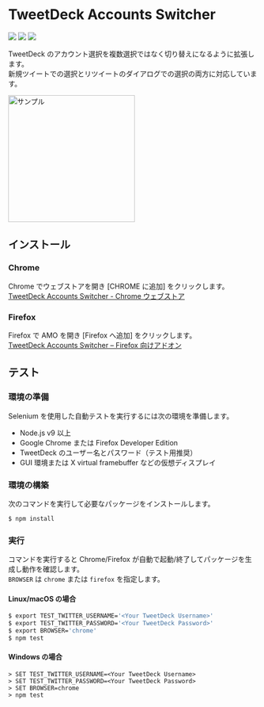 TweetDeck Accounts Switcher
==========================

[![][travis-badge]][travis-link]
[![][appveyor-badge]][appveyor-link]
[![][dependencies-badge]][dependencies-link]

TweetDeck のアカウント選択を複数選択ではなく切り替えになるように拡張します。  
新規ツイートでの選択とリツイートのダイアログでの選択の両方に対応しています。

<img src="https://raw.githubusercontent.com/wiki/chitoku-k/TweetDeckAccountsSwitcher/tweetdeck_account_switcher_enabled.gif" alt="サンプル" width="256">

## インストール

### Chrome

Chrome でウェブストアを開き [CHROME に追加] をクリックします。  
[TweetDeck Accounts Switcher - Chrome ウェブストア](https://chrome.google.com/webstore/detail/tweetdeck-accounts-switch/cjnfkpniglbbhifpkfnclpndpbhmfllh)

### Firefox

Firefox で AMO を開き [Firefox へ追加] をクリックします。  
[TweetDeck Accounts Switcher – Firefox 向けアドオン](https://addons.mozilla.org/ja/firefox/addon/tweetdeck-accounts-switcher/)

## テスト

### 環境の準備

Selenium を使用した自動テストを実行するには次の環境を準備します。

- Node.js v9 以上
- Google Chrome または Firefox Developer Edition
- TweetDeck のユーザー名とパスワード（テスト用推奨）
- GUI 環境または X virtual framebuffer などの仮想ディスプレイ

### 環境の構築

次のコマンドを実行して必要なパッケージをインストールします。

```bash
$ npm install
```

### 実行

コマンドを実行すると Chrome/Firefox が自動で起動/終了してパッケージを生成し動作を確認します。<br>
`BROWSER` は `chrome` または `firefox` を指定します。

#### Linux/macOS の場合

```bash
$ export TEST_TWITTER_USERNAME='<Your TweetDeck Username>'
$ export TEST_TWITTER_PASSWORD='<Your TweetDeck Password>'
$ export BROWSER='chrome'
$ npm test
```

#### Windows の場合

```dos
> SET TEST_TWITTER_USERNAME=<Your TweetDeck Username>
> SET TEST_TWITTER_PASSWORD=<Your TweetDeck Password>
> SET BROWSER=chrome
> npm test
```

[travis-link]:          https://travis-ci.org/chitoku-k/TweetDeckAccountsSwitcher
[travis-badge]:         https://img.shields.io/travis/chitoku-k/TweetDeckAccountsSwitcher/master.svg?style=flat-square&label=mac%2Flinux
[appveyor-link]:        https://ci.appveyor.com/project/chitoku-k/tweetdeckaccountsswitcher
[appveyor-badge]:       https://img.shields.io/appveyor/ci/chitoku-k/TweetDeckAccountsSwitcher/master.svg?style=flat-square&label=windows
[dependencies-link]:    https://gemnasium.com/github.com/chitoku-k/TweetDeckAccountsSwitcher
[dependencies-badge]:   https://img.shields.io/gemnasium/chitoku-k/TweetDeckAccountsSwitcher.svg?style=flat-square
